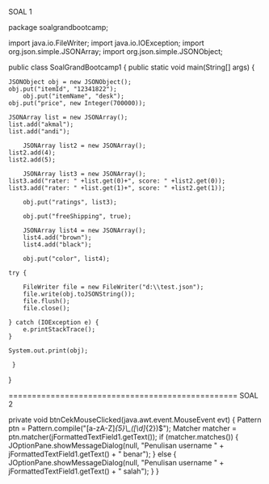 SOAL 1

package soalgrandbootcamp;

import java.io.FileWriter;
import java.io.IOException;
import org.json.simple.JSONArray;
import org.json.simple.JSONObject;
 
public class SoalGrandBootcamp1 {
     public static void main(String[] args) {
 
	JSONObject obj = new JSONObject();
	obj.put("itemId", "12341822");
        obj.put("itemName", "desk");
	obj.put("price", new Integer(700000));
 
	JSONArray list = new JSONArray();
	list.add("akmal");
	list.add("andi");
        
        JSONArray list2 = new JSONArray();
	list2.add(4);
	list2.add(5);
        
        JSONArray list3 = new JSONArray();
	list3.add("rater: " +list.get(0)+", score: " +list2.get(0));
	list3.add("rater: " +list.get(1)+", score: " +list2.get(1));

        obj.put("ratings", list3);
        
        obj.put("freeShipping", true);
        
        JSONArray list4 = new JSONArray();
        list4.add("brown");
        list4.add("black");
        
        obj.put("color", list4);
 
	try {
 
		FileWriter file = new FileWriter("d:\\test.json");
		file.write(obj.toJSONString());
		file.flush();
		file.close();
 
	} catch (IOException e) {
		e.printStackTrace();
	}
 
	System.out.print(obj);
 
     }
 
}

=================================================
SOAL 2

private void btnCekMouseClicked(java.awt.event.MouseEvent evt) {
        Pattern ptn = Pattern.compile("[a-zA-Z]*{5}\\_([\\d]*{2})$");
        Matcher matcher = ptn.matcher(jFormattedTextField1.getText());
        if (matcher.matches()) {
            JOptionPane.showMessageDialog(null, "Penulisan username " + jFormattedTextField1.getText() + " benar");
        } else {
            JOptionPane.showMessageDialog(null, "Penulisan username " + jFormattedTextField1.getText() + " salah");
        }
    }

